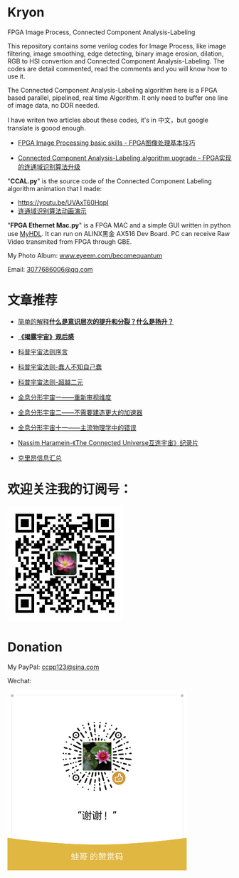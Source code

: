 # Kryon
FPGA Image Process, Connected Component Analysis-Labeling

This repository contains some verilog codes for Image Process, like image filtering, image smoothing, edge detecting, binary image erosion, dilation, RGB to HSI convertion and Connected Component Analysis-Labeling. The codes are detail commented, read the comments and you will know how to use it.

The Connected Component Analysis-Labeling algorithm here is a FPGA based parallel, pipelined, real time Algorithm. It only need to buffer one line of image data, no DDR needed.

I have writen two articles about these codes, it's in 中文，but google translate is goood enough.

* [FPGA Image Processing basic skills - FPGA图像处理基本技巧](https://zhuanlan.zhihu.com/p/38946857)
 
* [Connected Component Analysis-Labeling algorithm upgrade - FPGA实现的连通域识别算法升级](https://mp.weixin.qq.com/s?__biz=MzIxODAxMDY1Ng==&mid=2650975657&idx=1&sn=358e6a7f88c7f76c126169951b274c47&chksm=8c0708e6bb7081f0dee73f12c00ca4d0aaeed1b5a9697937556af550c14aa92b930d25a3d06a&token=1486415084&lang=zh_CN#rd)

"**CCAL.py**" is the source code of the Connected Component Labeling algorithm animation that I made: 

* https://youtu.be/UVAxT60HppI
* [连通域识别算法动画演示](https://www.bilibili.com/video/av26067000)

"**FPGA Ethernet Mac.py**" is a FPGA MAC and a simple GUI written in python use [MyHDL](http://docs.myhdl.org/en/stable/). It can run on ALINX黑金 AX516 Dev Board. PC can receive Raw Video transmited from FPGA through GBE.

My Photo Album: www.eyeem.com/becomequantum

Email: 3077686006@qq.com
# 文章推荐
* [简单的解释**什么是意识层次的提升和分裂？什么是扬升？**](https://mp.weixin.qq.com/s/pBZ0zBG-dXl5xoTQQVNn-A)
* [**《揭露宇宙》观后感**](https://mp.weixin.qq.com/s?__biz=MzIxODAxMDY1Ng==&mid=2650975557&idx=1&sn=99eb8b213507926af6ebc29104f76ae9&chksm=8c07080abb70811cba2ba80a97f9e417f231f6f444296d26590626da9c21e8de107f10d6c223&mpshare=1&scene=1&srcid=&key=96e286bf1fa90d3e94d8dbb44cc642dba6b3fdf27a3a31be1881c539a7e937760563b8e42fe5c5670ee7323d5a0928681879bab51cee913dc80473e2a01f05d51f796294cd4bfad26f8c163aaeb81b1e&ascene=1&uin=MjkwNDEzNzUzNQ%3D%3D&devicetype=Windows+7&version=62060739&lang=zh_CN&pass_ticket=LgfUliy0e8SiG2fE6TwEB4Dvt87dhnUAOm%2BGdF2DmSyh41lISnyXmhem9l3Jk467)

* [科普宇宙法则序言](http://mp.weixin.qq.com/s?__biz=MzIxODAxMDY1Ng==&mid=2650975182&idx=1&sn=b469c8edea5f4dd86ce5243e5274ea98&chksm=8c070e81bb70879715f2ab0bda1a04bcddea9c04cb64f9bbd57c5603a00211309dc3c14f52e7&scene=21#wechat_redirect)
* [科普宇宙法则-蠢人不知自己蠢](http://mp.weixin.qq.com/s?__biz=MzIxODAxMDY1Ng==&mid=2650975187&idx=1&sn=53bc4f511131456ae35cf77ceb193ce9&chksm=8c070e9cbb70878a8d08b14d8e1bf2d214504a21ea2b44b2d0122b23fe5d927ee46c0c1dbc78&scene=21#wechat_redirect)
* [科普宇宙法则-超越二元](http://mp.weixin.qq.com/s?__biz=MzIxODAxMDY1Ng==&mid=2650975276&idx=1&sn=91ed75f5f3bd4fefecfa1c087a2a13ec&chksm=8c070963bb7080755e19a460e64367ce8c5561986462f481ee6225759492fa4fa27da2ecc61a&scene=21#wechat_redirect)
* [全息分形宇宙一——重新审视维度](http://mp.weixin.qq.com/s?__biz=MzIxODAxMDY1Ng==&mid=2650974806&idx=1&sn=bbe7c14cc7c4d8e414ff4c72a31b6227&chksm=8c070f19bb70860fd5c9d870e33b651c5d9f3c580d52e162062161821f06dcbdc2881e4cbc58&scene=21#wechat_redirect)
* [全息分形宇宙二——不需要建造更大的加速器](http://mp.weixin.qq.com/s?__biz=MzIxODAxMDY1Ng==&mid=2650974815&idx=1&sn=82a294ea3d66c829564a9653ff73d6cc&chksm=8c070f10bb7086069bb8bc6e211d626122f46008c98406b303e8d17677f4e4a3d3b32bac6f45&scene=21#wechat_redirect)
* [全息分形宇宙十一——主流物理学中的错误](http://mp.weixin.qq.com/s?__biz=MzIxODAxMDY1Ng==&mid=2650974946&idx=1&sn=aba1504e7c586c79c27a922a90f55799&chksm=8c070fadbb7086bbcb2e21822e658bf414114b01a1afbb54acfc0a1df549fbb552a65e85cbfb&scene=21#wechat_redirect)
* [Nassim Haramein-《The Connected Universe互连宇宙》纪录片](https://www.bilibili.com/video/av20714257)
* [克里昂信息汇总](http://mp.weixin.qq.com/s?__biz=MzIxODAxMDY1Ng==&mid=2650975511&idx=1&sn=2ae0a0b3bd4edcae0592e00c0650e40c&chksm=8c070858bb70814e81bdaee227489edf0265e022e0eeda45c6942d59c965502a787cd3bc1fdc&token=1586172304&lang=zh_CN#rd)

# 欢迎关注我的订阅号：
![订阅号](订阅号二维码.jpg)

# Donation
My PayPal: ccpp123@sina.com

Wechat:

![zan](微信赞赏码.png)
